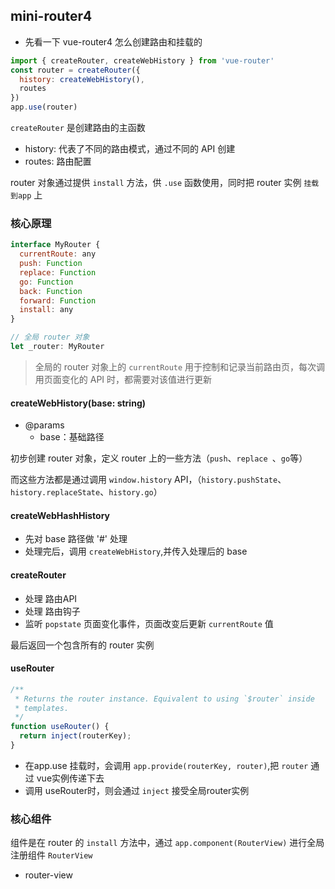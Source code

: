 ## mini-router4

- 先看一下 vue-router4 怎么创建路由和挂载的

```js
import { createRouter, createWebHistory } from 'vue-router'
const router = createRouter({
  history: createWebHistory(),
  routes
})
app.use(router)
```

`createRouter` 是创建路由的主函数

- history: 代表了不同的路由模式，通过不同的 API 创建
- routes: 路由配置

router 对象通过提供 `install` 方法，供 `.use` 函数使用，同时把 router 实例 `挂载到app` 上

### 核心原理

```js
interface MyRouter {
  currentRoute: any
  push: Function
  replace: Function
  go: Function
  back: Function
  forward: Function
  install: any
}

// 全局 router 对象
let _router: MyRouter
```

> 全局的 router 对象上的 `currentRoute` 用于控制和记录当前路由页，每次调用页面变化的 API 时，都需要对该值进行更新

#### createWebHistory(base: string)

- @params
  - base：基础路径

初步创建 router 对象，定义 router 上的一些方法（`push`、`replace `、`go`等）

而这些方法都是通过调用 `window.history` API，（`history.pushState`、`history.replaceState`、`history.go`）

#### createWebHashHistory

- 先对 base 路径做 '#' 处理
- 处理完后，调用 `createWebHistory`,并传入处理后的 base

#### createRouter

- 处理 路由API
- 处理 路由钩子
- 监听 `popstate` 页面变化事件，页面改变后更新 `currentRoute` 值

最后返回一个包含所有的 router 实例

#### useRouter

```js
/**
 * Returns the router instance. Equivalent to using `$router` inside
 * templates.
 */
function useRouter() {
  return inject(routerKey);
}
```

- 在app.use 挂载时，会调用 `app.provide(routerKey, router)`,把 `router` 通过 vue实例传递下去
- 调用 useRouter时，则会通过 `inject` 接受全局router实例

### 核心组件

组件是在 router 的 `install` 方法中，通过 `app.component(RouterView)` 进行全局注册组件 `RouterView`

- router-view
